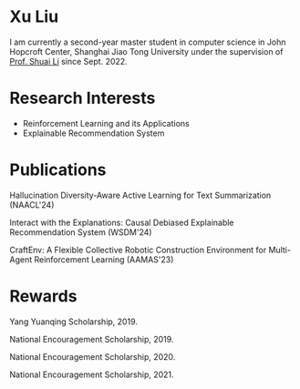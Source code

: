 # Xu Liu

I am currently a second-year master student in computer science in John Hopcroft Center, Shanghai Jiao Tong University under the supervision of [Prof. Shuai Li](https://shuaili8.github.io/) since Sept. 2022.

# Research Interests

- Reinforcement Learning and its Applications
- Explainable Recommendation System

# Publications

Hallucination Diversity-Aware Active Learning for Text Summarization (NAACL'24)

Interact with the Explanations: Causal Debiased Explainable Recommendation System (WSDM'24)

CraftEnv: A Flexible Collective Robotic Construction Environment for Multi-Agent Reinforcement Learning (AAMAS'23)

# Rewards

Yang Yuanqing Scholarship, 2019.

National Encouragement Scholarship, 2019.

National Encouragement Scholarship, 2020.

National Encouragement Scholarship, 2021.
